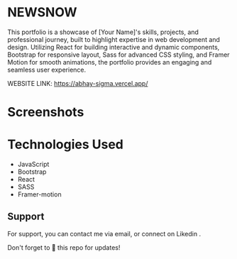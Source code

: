 # NEWSNOW
This portfolio is a showcase of [Your Name]'s skills, projects, and professional journey, built to highlight expertise in web development and design. Utilizing React for building interactive and dynamic components, Bootstrap for responsive layout, Sass for advanced CSS styling, and Framer Motion for smooth animations, the portfolio provides an engaging and seamless user experience.

WEBSITE LINK: https://abhay-sigma.vercel.app/



# Screenshots



# Technologies Used
- JavaScript
- Bootstrap
- React
- SASS
- Framer-motion


## Support

For support, you can contact me via email, or connect on Likedin .

Don't forget to 🌟 this repo for updates!
